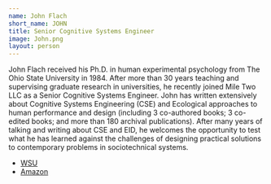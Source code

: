 ```yaml
---
name: John Flach
short_name: JOHN
title: Senior Cognitive Systems Engineer
image: John.png
layout: person
---
```

John Flach received his Ph.D. in human experimental psychology from The Ohio State University in 1984. After more than 30 years teaching and supervising graduate research in universities, he recently joined Mile Two LLC as a Senior Cognitive Systems Engineer. John has written extensively about Cognitive Systems Engineering (CSE) and Ecological approaches to human performance and design (including 3 co-authored books; 3 co-edited books; and more than 180 archival publications). After many years of talking and writing about CSE and EID, he welcomes the opportunity to test what he has learned against the challenges of designing practical solutions to contemporary problems in sociotechnical systems.

* [WSU](https://blogs.wright.edu/learn/johnflach/author/w001jmf/ )
* [Amazon](https://www.amazon.com/John-Flach/e/B001KHKPW0)
